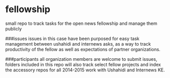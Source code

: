 fellowship
==========

small repo to track tasks for the open news fellowship and manage them publicly

###issues
issues in this case have been purposed for easy task management between ushahidi and internews asks, as a way to track productivity of the fellow as well as expectations of partner organizations.

###participants
all organization members are welcome to submit issues, folders included in this repo will also track select fellow projects and index the accessory repos for all 2014-2015 work with Ushahidi and Internews KE.


